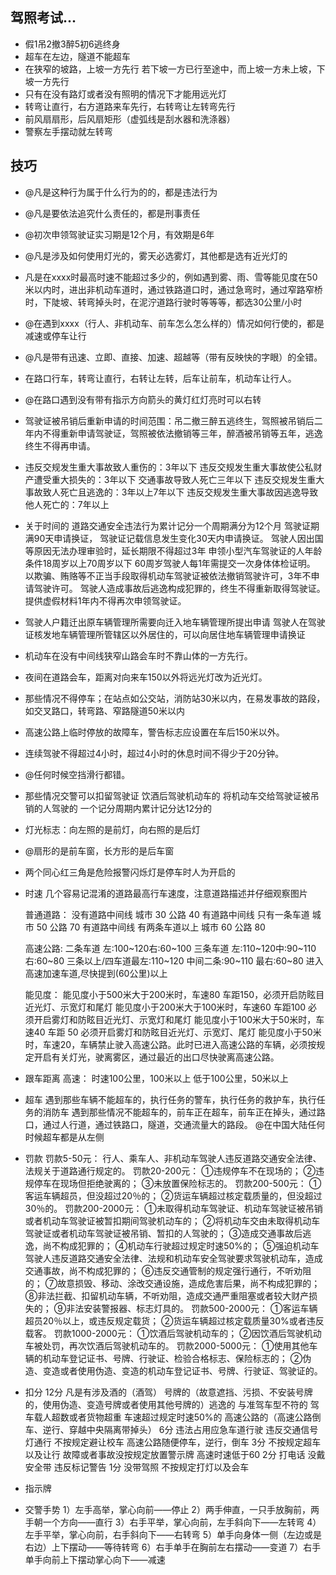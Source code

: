 ## 驾照考试...
* 假1吊2撤3醉5初6逃终身
* 超车在左边，隧道不能超车
* 在狭窄的坡路，上坡一方先行
  若下坡一方已行至途中，而上坡一方未上坡，下坡一方先行
* 只有在没有路灯或者没有照明的情况下才能用远光灯
* 转弯让直行，右方道路来车先行，右转弯让左转弯先行
* 前风扇扇形，后风扇矩形（虚弧线是刮水器和洗涤器）
* 警察左手摆动就左转弯

## 技巧
* @凡是这种行为属于什么行为的的，都是违法行为
* @凡是要依法追究什么责任的，都是刑事责任
* @初次申领驾驶证实习期是12个月，有效期是6年
* @凡是涉及如何使用灯光的，雾天必选雾灯，其他都是选有近光灯的
* 凡是在xxxx时最高时速不能超过多少的，例如遇到雾、雨、雪等能见度在50米以内时，进出非机动车道时，通过铁路道口时，通过急弯时，通过窄路窄桥时，下陡坡、转弯掉头时，在泥泞道路行驶时等等等，都选30公里/小时
* @在遇到xxxx（行人、非机动车、前车怎么怎么样的）情况如何行使的，都是减速或停车让行
* @凡是带有迅速、立即、直接、加速、超越等（带有反映快的字眼）的全错。
* 在路口行车，转弯让直行，右转让左转，后车让前车，机动车让行人。
* @在路口遇到没有带有指示方向箭头的黄灯红灯亮时可以右转
* 驾驶证被吊销后重新申请的时间范围：吊二撤三醉五逃终生，驾照被吊销后二年内不得重新申请驾驶证，驾照被依法撤销等三年，醉酒被吊销等五年，逃逸终生不得再申请。
* 违反交规发生重大事故致人重伤的：3年以下
  违反交规发生重大事故使公私财产遭受重大损失的：3年以下
  交通事故导致人死亡三年以下
  违反交规发生重大事故致人死亡且逃逸的：3年以上7年以下
  违反交规发生重大事故因逃逸导致他人死亡的：7年以上
* 关于时间的
道路交通安全违法行为累计记分一个周期满分为12个月
驾驶证期满90天申请换证，
驾驶证记载信息发生变化30天内申请换证。
驾驶人因出国等原因无法办理审验时，延长期限不得超过3年
申领小型汽车驾驶证的人年龄条件18周岁以上70周岁以下
60周岁驾驶人每1年需提交一次身体体检证明。
以欺骗、贿赂等不正当手段取得机动车驾驶证被依法撤销驾驶许可，3年不申请驾驶许可。
驾驶人造成事故后逃逸构成犯罪的，终生不得重新取得驾驶证。
提供虚假材料1年内不得再次申领驾驶证。
* 驾驶人户籍迁出原车辆管理所需要向迁入地车辆管理所提出申请
驾驶人在驾驶证核发地车辆管理所管辖区以外居住的，可以向居住地车辆管理申请换证
* 机动车在没有中间线狭窄山路会车时不靠山体的一方先行。
* 夜间在道路会车，距离对向来车150以外将远光灯改为近光灯。
* 那些情况不得停车；在站点如公交站，消防站30米以内，在易发事故的路段，如交叉路口，转弯路、窄路隧道50米以内
* 高速公路上临时停放的故障车，警告标志应设置在车后150米以外。
* 连续驾驶不得超过4小时，超过4小时的休息时间不得少于20分钟。
* @任何时候空挡滑行都错。
* 那些情况交警可以扣留驾驶证
饮酒后驾驶机动车的
将机动车交给驾驶证被吊销的人驾驶的
一个记分周期内累计记分达12分的
* 灯光标志：向左照的是前灯，向右照的是后灯
* @扇形的是前车窗，长方形的是后车窗
* 两个同心红三角是危险报警闪烁灯是停车时人为开启的

* 时速
  几个容易记混淆的道路最高行车速度，注意道路描述并仔细观察图片

  普通道路：
  没有道路中间线 城市 30 公路 40
  有道路中间线 只有一条车道 城市 50 公路 70
  有道路中间线 有两条车道以上 城市 60 公路 80

  高速公路:
  二条车道 左:100~120右:60~100
  三条车道 左:110~120中:90~110 右:60~80
  三条以上/四车道最左:110~120 中间二条:90~110 最右:60~80
  进入高速加速车道,尽快提到(60公里)以上

  能见度：
  能见度小于500米大于200米时，车速80 车距150，必须开启防眩目近光灯、示宽灯和尾灯
  能见度小于200米大于100米时，车速60 车距100 必须开启雾灯和防眩目近光灯、示宽灯和尾灯
  能见度小于100米大于50米时，车速40 车距 50 必须开启雾灯和防眩目近光灯、示宽灯、尾灯
  能见度小于50米时，车速20，车辆禁止驶入高速公路。此时已进入高速公路的车辆，必须按规定开启有关灯光，驶离雾区，通过最近的出口尽快驶离高速公路。

* 跟车距离
  高速：
  时速100公里，100米以上
  低于100公里，50米以上

* 超车
  遇到那些车辆不能超车的，执行任务的警车，执行任务的救护车，执行任务的消防车
  遇到那些情况不能超车的，前车正在超车，前车正在掉头，通过路口，通过人行道，通过铁路口，隧道，交通流量大的路段。
  @在中国大陆任何时候超车都是从左侧

* 罚款
  罚款5-50元：
  行人、乘车人、非机动车驾驶人违反道路交通安全法律、法规关于道路通行规定的。
  罚款20-200元：
  ①违规停车不在现场的；
  ②违规停车在现场但拒绝驶离的；
  ③未放置保险标志的。
  罚款200-500元：
  ①客运车辆超员，但没超过20％的；
  ②货运车辆超过核定载质量的，但没超过30％的。
  罚款200-2000元：
  ①未取得机动车驾驶证、机动车驾驶证被吊销或者机动车驾驶证被暂扣期间驾驶机动车的；
  ②将机动车交由未取得机动车驾驶证或者机动车驾驶证被吊销、暂扣的人驾驶的；
  ③造成交通事故后逃逸，尚不构成犯罪的；
  ④机动车行驶超过规定时速50%的；
  ⑤强迫机动车驾驶人违反道路交通安全法律、法规和机动车安全驾驶要求驾驶机动车，造成交通事故，尚不构成犯罪的；
  ⑥违反交通管制的规定强行通行，不听劝阻的；
  ⑦故意损毁、移动、涂改交通设施，造成危害后果，尚不构成犯罪的；
  ⑧非法拦截、扣留机动车辆，不听劝阻，造成交通严重阻塞或者较大财产损失的；
  ⑨非法安装警报器、标志灯具的。
  罚款500-2000元：
  ①客运车辆超员20％以上，或违反规定载货；
  ②货运车辆超过核定载质量30%或者违反载客。
  罚款1000-2000元：
  ①饮酒后驾驶机动车的；
  ②因饮酒后驾驶机动车被处罚，再次饮酒后驾驶机动车的。
  罚款2000-5000元：
  ①使用其他车辆的机动车登记证书、号牌、行驶证、检验合格标志、保险标志的；
  ②伪造、变造或者使用伪造、变造的机动车登记证书、号牌、行驶证、驾驶证的。

* 扣分
  12分
  凡是有涉及酒的（酒驾）
  号牌的（故意遮挡、污损、不安装号牌的，使用伪造、变造号牌或者使用其他号牌的）逃逸的
  与准驾车型不符的
  驾车载人超数或者货物超重
  车速超过规定时速50%的
  高速公路的（高速公路倒车、逆行、穿越中央隔离带掉头）
  6分
  违法占用应急车道行驶
  违反交通信号灯通行
  不按规定避让校车
  高速公路随便停车，逆行，倒车
  3分
  不按规定超车以及让行
  故障或者事故没按规定放置警示牌
  高速时速低于60
  2分
  打电话
  没戴安全带
  违反标记警告
  1分
  没带驾照
  不按规定打灯以及会车
* 指示牌

* 交警手势
1）左手高举，掌心向前——停止
2）两手伸直，一只手放胸前，两手朝一个方向——直行
3）右手平举，掌心向前，左手斜向下——左转弯
4）左手平举，掌心向前，右手斜向下——右转弯
5）单手向身体一侧（左边或是右边）上下摆动——等待转弯
6）右手单手在胸前左右摆动——变道
7）右手单手向前上下摆动掌心向下——减速